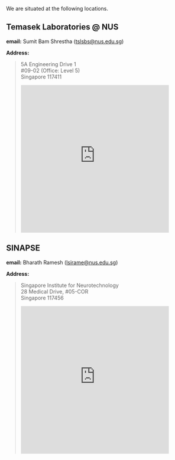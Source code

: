 <!--
.. title: Contact Us
.. slug: contact
.. date: 2019-01-22 18:54:29 UTC+08:00
.. tags: 
.. category: 
.. link: 
.. description: 
.. type: text
-->

We are situated at the following locations.

## Temasek Laboratories @ NUS ##

__email:__ Sumit Bam Shrestha ([tslsbs@nus.edu.sg](mailto:tslsbs@nus.edu.sg))

__Address:__
>5A Engineering Drive 1  
\#09-02 (Office: Level 5)  
Singapore 117411	
><iframe src="https://www.google.com/maps/embed?pb=!1m14!1m8!1m3!1d3988.7914588737803!2d103.77210800000002!3d1.299949!3m2!1i1024!2i768!4f13.1!3m3!1m2!1s0x31da1af774158ae1%3A0xd62c51fad2cfe6c9!2s5A+Engineering+Drive+1%2C+Singapore+117411!5e0!3m2!1sen!2sus!4v1548155305047" width="400" height="400" frameborder="0" style="border:0" allowfullscreen></iframe>
	
## SINAPSE ##
__email:__ Bharath Ramesh ([lsirame@nus.edu.sg](mailto:lsirame@nus.edu.sg))

__Address:__
>Singapore Institute for Neurotechnology	  
28 Medical Drive, #05-COR  
Singapore 117456  
><iframe src="https://www.google.com/maps/embed?pb=!1m18!1m12!1m3!1d3988.796183215126!2d103.77447516532444!3d1.2969550490540673!2m3!1f0!2f0!3f0!3m2!1i1024!2i768!4f13.1!3m3!1m2!1s0x31da1a56afb18525%3A0xf4d0a7d479de82db!2sCentre+for+Life+Sciences!5e0!3m2!1sen!2sus!4v1548155629473" width="400" height="400" frameborder="0" style="border:0" allowfullscreen></iframe>
